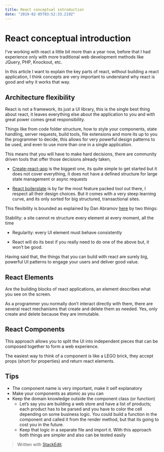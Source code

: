 ```yaml
---
title: React conceptual introduction
date: "2019-02-05T03:52:33.219Z"
---
```


# React conceptual introduction

I’ve working with react a little bit more than a year now, before that I had experience only with more traditional web development methods like JQuery, PHP, Knockout, etc.

In this article I want to explain the key parts of react, without building a react application, I think concepts are very important to understand why react is good and why it works that way.

## Architecture flexibility

React is not a framework, its just a UI library, this is the single best thing about react, it leaves everything else about the application to you and with great power comes great responsibility.

Things like from code folder structure, how to style your components, state handling, server requests, build tools, file extensions and more its up to you the programmer to decide, this allows for very powerful design patterns to be used, and even to use more than one in a single application.

This means that you will have to make hard decisions, there are community driven tools that offer those decisions already taken,

 - [Create-react-app](https://facebook.github.io/create-react-app/) is the biggest one, its quite simple to get started but it does not cover everything, it does not have a defined structure for large state management or async requests

 - [React boilerplate](https://www.reactboilerplate.com/) is by far the most feature packed tool out there, I respect all their design choices. But it comes with a very steep learning curve, and its only sorted for big structured, transactional sites.

This flexibility is bounded as explained by Dan Abramov [here](https://overreacted.io/react-as-a-ui-runtime/) by two things:

Stability: a site cannot re structure every element at every moment, all the time

 - Regularity: every UI element must behave consistently

 - React will do its best if you really need to do one of the above but, it won’t be good.

Having said that, the things that you can build with react are surely big, powerful UI patterns to engage your users and deliver good value.

## React Elements

Are the building blocks of react applications, an element describes what you see on the screen.

As a programmer you normally don’t interact directly with them, there are several react mechanisms that create and delete them as needed. Yes, only create and delete because they are immutable.

## React Components

This approach allows you to split the UI into independent pieces that can be composed together to form a web experience.

The easiest way to think of a component is like a LEGO brick, they accept props (short for properties) and return react elements.


## Tips

- The component name is very important, make it self explanatory
- Make your components as atomic as you can
- Keep the domain knowledge outside the component class (or function)
	-  Let’s say you are building a web store and have a list of products; each product has to be parsed and you have to color the cell depending on some business logic. You could build a function in the component and called it from the render method, but that its going to cost you in the future.
	-  Keep that logic in a separate file and import it. With this approach both things are simpler and also can be tested easily

> Written with [StackEdit](https://stackedit.io/).

